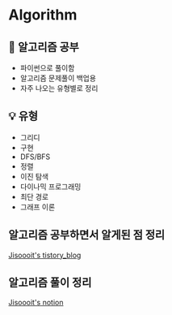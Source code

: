 Algorithm
===============  
  
  
## 📝 알고리즘 공부

 - 파이썬으로 풀이함   
 - 알고리즘 문제풀이 백업용   
 - 자주 나오는 유형별로 정리   
  
  
  
## 💡 유형
 
- 그리디
- 구현
- DFS/BFS
- 정렬
- 이진 탐색
- 다이나믹 프로그래밍
- 최단 경로
- 그래프 이론
  
  
## 알고리즘 공부하면서 알게된 점 정리

[Jisoooit's tistory_blog](https://jisoooit.tistory.com/category/%EC%95%8C%EA%B3%A0%EB%A6%AC%EC%A6%98)

## 알고리즘 풀이 정리

[Jisoooit's notion](https://alpine-pony-2d8.notion.site/68f910e481424cdfa61cbddc23897a8f)

